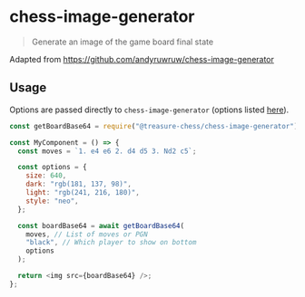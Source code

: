 # chess-image-generator

> Generate an image of the game board final state

Adapted from https://github.com/andyruwruw/chess-image-generator

## Usage

Options are passed directly to `chess-image-generator` (options listed [here](https://github.com/andyruwruw/chess-image-generator)).

```js
const getBoardBase64 = require("@treasure-chess/chess-image-generator");

const MyComponent = () => {
  const moves = `1. e4 e6 2. d4 d5 3. Nd2 c5`;

  const options = {
    size: 640,
    dark: "rgb(181, 137, 98)",
    light: "rgb(241, 216, 180)",
    style: "neo",
  };

  const boardBase64 = await getBoardBase64(
    moves, // List of moves or PGN
    "black", // Which player to show on bottom
    options
  );

  return <img src={boardBase64} />;
};
```
